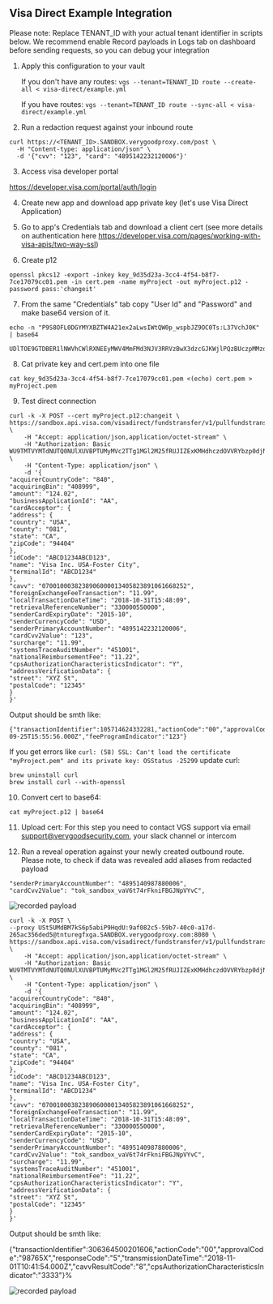 ## Visa Direct Example Integration

Please note: Replace TENANT_ID with your actual tenant identifier in scripts below.
We recommend enable Record payloads in Logs tab on dashboard before sending requests, so you can debug your integration

1. Apply this configuration to your vault

    If you don't have any routes:
    `vgs --tenant=TENANT_ID route --create-all < visa-direct/example.yml`

    If you have routes:
    `vgs --tenant=TENANT_ID route --sync-all < visa-direct/example.yml`

2. Run a redaction request against your inbound route

```
curl https://<TENANT_ID>.SANDBOX.verygoodproxy.com/post \
  -H "Content-type: application/json" \
  -d '{"cvv": "123", "card": "4895142232120006"}'
```

3. Access visa developer portal

https://developer.visa.com/portal/auth/login

4. Create new app and download app private key (let's use Visa Direct Application)

5. Go to app's Credentials tab and download a client cert (see more details on authentication here https://developer.visa.com/pages/working-with-visa-apis/two-way-ssl)

6. Create p12

```
openssl pkcs12 -export -inkey key_9d35d23a-3cc4-4f54-b8f7-7ce17079cc01.pem -in cert.pem -name myProject -out myProject.p12 -password pass:'changeit'
```

7. From the same "Credentials" tab copy "User Id" and "Password" and make base64 version of it.

```
echo -n "P9S8OFL0DGYMYXBZTW4A21ex2aLwsIWtQW0p_wspbJZ9OC0Ts:L37VchJ0K" | base64

UDlTOE9GTDBER1lNWVhCWlRXNEEyMWV4MmFMd3NJV3RRVzBwX3dzcGJKWjlPQzBUczpMMzdWY2hKMEs=
```

8. Cat private key and cert.pem into one file

```
cat key_9d35d23a-3cc4-4f54-b8f7-7ce17079cc01.pem <(echo) cert.pem > myProject.pem
```

9. Test direct connection
```
curl -k -X POST --cert myProject.p12:changeit \                
https://sandbox.api.visa.com/visadirect/fundstransfer/v1/pullfundstransactions \
    -H "Accept: application/json,application/octet-stream" \
    -H "Authorization: Basic WU9TMTVYMTdNUTQ0NUlXUVBPTUMyMVc2TTg1MGl2M25fRUJIZExKMHdhczdOVVRYbzp0djNCd1RBaW1t=" \
    -H "Content-Type: application/json" \
    -d '{
"acquirerCountryCode": "840",
"acquiringBin": "408999",
"amount": "124.02",
"businessApplicationId": "AA",
"cardAcceptor": {
"address": {
"country": "USA",
"county": "081",      
"state": "CA",
"zipCode": "94404"
},  
"idCode": "ABCD1234ABCD123",
"name": "Visa Inc. USA-Foster City",
"terminalId": "ABCD1234"
},  
"cavv": "0700100038238906000013405823891061668252",
"foreignExchangeFeeTransaction": "11.99",
"localTransactionDateTime": "2018-10-31T15:48:09",
"retrievalReferenceNumber": "330000550000",
"senderCardExpiryDate": "2015-10",
"senderCurrencyCode": "USD",
"senderPrimaryAccountNumber": "4895142232120006",
"cardCvv2Value": "123",
"surcharge": "11.99",
"systemsTraceAuditNumber": "451001",
"nationalReimbursementFee": "11.22",
"cpsAuthorizationCharacteristicsIndicator": "Y",
"addressVerificationData": {
"street": "XYZ St",
"postalCode": "12345"
}   
}'
```

Output should be smth like:
```
{"transactionIdentifier":105714624332281,"actionCode":"00","approvalCode":"21324K","responseCode":"5","transmissionDateTime":"2018-09-25T15:55:56.000Z","feeProgramIndicator":"123"}
```

If you get errors like 
`curl: (58) SSL: Can't load the certificate "myProject.pem" and its private key: OSStatus -25299`
update curl:
```
brew uninstall curl
brew install curl --with-openssl
```

10. Convert cert to base64:
```
cat myProject.p12 | base64
```

11. Upload cert:
For this step you need to contact VGS support via email <support@verygoodsecurity.com>, your slack channel or intercom
 
12. Run a reveal operation against your newly created outbound route. 
Please note, to check if data was revealed add aliases from redacted payload

```
"senderPrimaryAccountNumber": "4895140987880006",
"cardCvv2Value": "tok_sandbox_vaV6t74rFkniFBGJNpVYvC",
```
![recorded payload](visa-direct-redact.png "Example recorded payload with redacted data")

```
curl -k -X POST \
--proxy USt5UMdBM7kS6p5abiP9HqdU:9af082c5-59b7-40c0-a17d-265ac356ded5@tnturegfxga.SANDBOX.verygoodproxy.com:8080 \
https://sandbox.api.visa.com/visadirect/fundstransfer/v1/pullfundstransactions \
    -H "Accept: application/json,application/octet-stream" \
    -H "Authorization: Basic WU9TMTVYMTdNUTQ0NUlXUVBPTUMyMVc2TTg1MGl2M25fRUJIZExKMHdhczdOVVRYbzp0djNCd1RBaW1t=" \
    -H "Content-Type: application/json" \
    -d '{
"acquirerCountryCode": "840",
"acquiringBin": "408999",
"amount": "124.02",
"businessApplicationId": "AA",
"cardAcceptor": {
"address": {
"country": "USA",
"county": "081",
"state": "CA",
"zipCode": "94404"
},
"idCode": "ABCD1234ABCD123",
"name": "Visa Inc. USA-Foster City",
"terminalId": "ABCD1234"
},
"cavv": "0700100038238906000013405823891061668252",
"foreignExchangeFeeTransaction": "11.99",
"localTransactionDateTime": "2018-10-31T15:48:09",
"retrievalReferenceNumber": "330000550000",
"senderCardExpiryDate": "2015-10",
"senderCurrencyCode": "USD",
"senderPrimaryAccountNumber": "4895140987880006",
"cardCvv2Value": "tok_sandbox_vaV6t74rFkniFBGJNpVYvC",
"surcharge": "11.99",
"systemsTraceAuditNumber": "451001",
"nationalReimbursementFee": "11.22",
"cpsAuthorizationCharacteristicsIndicator": "Y",
"addressVerificationData": {
"street": "XYZ St",
"postalCode": "12345"
}
}'
```
Output should be smth like:

{"transactionIdentifier":306364500201606,"actionCode":"00","approvalCode":"98765X","responseCode":"5","transmissionDateTime":"2018-11-01T10:41:54.000Z","cavvResultCode":"8","cpsAuthorizationCharacteristicsIndicator":"3333"}%   

![recorded payload](visa-direct-reveal.png "Example recorded payload with revealed data")